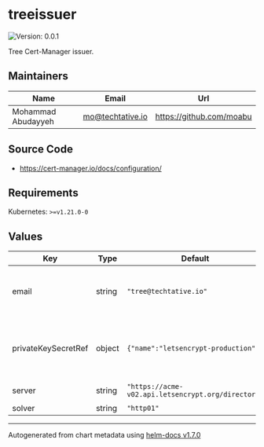 # treeissuer

![Version: 0.0.1](https://img.shields.io/badge/Version-0.0.1-informational?style=flat-square)

Tree Cert-Manager issuer.

## Maintainers

| Name | Email | Url |
| ---- | ------ | --- |
| Mohammad Abudayyeh | mo@techtative.io | https://github.com/moabu |

## Source Code

* <https://cert-manager.io/docs/configuration/>

## Requirements

Kubernetes: `>=v1.21.0-0`

## Values

| Key | Type | Default | Description |
|-----|------|---------|-------------|
| email | string | `"tree@techtative.io"` | Email address used for ACME registration |
| privateKeySecretRef | object | `{"name":"letsencrypt-production"}` | Name of a secret used to store the ACME account private key |
| server | string | `"https://acme-v02.api.letsencrypt.org/directory"` | The ACME server URL |
| solver | string | `"http01"` | solver type |

----------------------------------------------
Autogenerated from chart metadata using [helm-docs v1.7.0](https://github.com/norwoodj/helm-docs/releases/v1.7.0)
